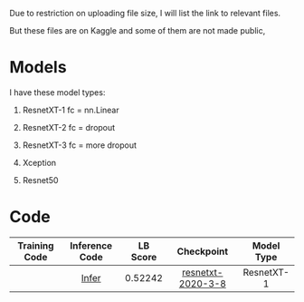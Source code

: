 Due to restriction on uploading file size, I will list the link to relevant files. 

But these files are on Kaggle and some of them are not made public, 

# Models
I have these model types:

1) ResnetXT-1
fc = nn.Linear

2) ResnetXT-2
fc = dropout

3) ResnetXT-3
fc = more dropout

4) Xception

5) Resnet50

# Code
| Training Code | Inference Code | LB Score | Checkpoint | Model Type | 
|:--:|:--:|:--:|:--:|:--:|
| | [Infer](https://www.kaggle.com/muerbingsha/deepfake-inference-demo?scriptVersionId=30207156) | 0.52242 | [resnetxt-2020-3-8](https://www.kaggle.com/muerbingsha/resnetxt202038) | ResnetXT-1 |